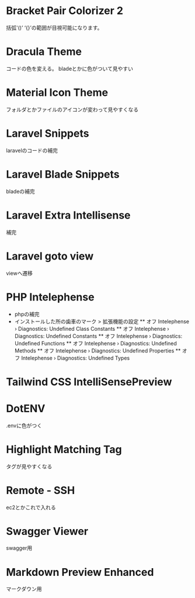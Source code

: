 # Bracket Pair Colorizer 2
括弧'()’ ‘{}’の範囲が目視可能になります。

# Dracula Theme
コードの色を変える。
bladeとかに色がついて見やすい

# Material Icon Theme
フォルダとかファイルのアイコンが変わって見やすくなる

# Laravel Snippets
laravelのコードの補完

# Laravel Blade Snippets
bladeの補完

# Laravel Extra Intellisense
補完

# Laravel goto view
viewへ遷移

# PHP Intelephense
* phpの補完
* インストールした所の歯車のマーク > 拡張機能の設定
** オフ Intelephense › Diagnostics: Undefined Class Constants
** オフ Intelephense › Diagnostics: Undefined Constants
** オフ Intelephense › Diagnostics: Undefined Functions
** オフ Intelephense › Diagnostics: Undefined Methods
** オフ Intelephense › Diagnostics: Undefined Properties
** オフ Intelephense › Diagnostics: Undefined Types

# Tailwind CSS IntelliSensePreview

# DotENV
.envに色がつく

# Highlight Matching Tag
タグが見やすくなる


# Remote - SSH
ec2とかこれで入れる

# Swagger Viewer
swagger用

# Markdown Preview Enhanced
マークダウン用

